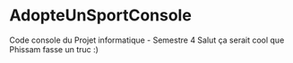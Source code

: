 # AdopteUnSportConsole
Code console du Projet informatique - Semestre 4
Salut 
ça serait cool que Phissam fasse un truc :)
